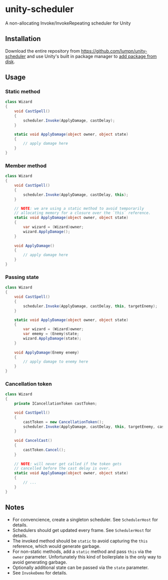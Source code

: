 # unity-scheduler
A non-allocating Invoke/InvokeRepeating scheduler for Unity

## Installation
Download the entire repository from https://github.com/lumpn/unity-scheduler and use Unity's built in package manager to [add package from disk](https://docs.unity3d.com/Manual/upm-ui-local.html).

## Usage

### Static method
```csharp
class Wizard
{
    void CastSpell()
    {
        scheduler.Invoke(ApplyDamage, castDelay);
    }

    static void ApplyDamage(object owner, object state)
    {
        // apply damage here
    }
}
```

### Member method
```csharp
class Wizard
{
    void CastSpell()
    {
        scheduler.Invoke(ApplyDamage, castDelay, this);
    }

    // NOTE: we are using a static method to avoid temporarily
    // allocating memory for a closure over the `this` reference.
    static void ApplyDamage(object owner, object state)
    {
        var wizard = (Wizard)owner;
        wizard.ApplyDamage();
    }
    
    void ApplyDamage()
    {
        // apply damage here
    }
}
```

### Passing state
```csharp
class Wizard
{
    void CastSpell()
    {
        scheduler.Invoke(ApplyDamage, castDelay, this, targetEnemy);
    }

    static void ApplyDamage(object owner, object state)
    {
        var wizard = (Wizard)owner;
        var ememy = (Enemy)state;
        wizard.ApplyDamage(state);
    }
    
    void ApplyDamage(Enemy enemy)
    {
        // apply damage to enemy here
    }
}
```

### Cancellation token
```csharp
class Wizard
{
    private ICancellationToken castToken;

    void CastSpell()
    {
        castToken = new CancellationToken();
        scheduler.Invoke(ApplyDamage, castDelay, this, targetEnemy, castToken);
    }
    
    void CancelCast()
    {
        castToken.Cancel();
    }
    
    // NOTE: will never get called if the token gets
    // cancelled before the cast delay is over.
    static void ApplyDamage(object owner, object state)
    {
        // ...
    }
}
```

## Notes
* For convencience, create a singleton scheduler. See `SchedulerHost` for details.
* Schedulers should get updated every frame. See `SchedulerHost` for details.
* The invoked method should be `static` to avoid capturing the `this` reference, which would generate garbage.
* For non-static methods, add a `static` method and pass `this` via the `owner` parameter.
  Unfortunately this kind of boilerplate is the only way to avoid generating garbage.
* Optionally additional state can be passed via the `state` parameter.
* See `InvokeDemo` for details.
